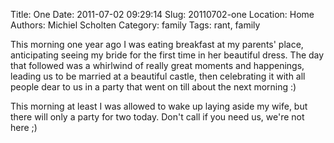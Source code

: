 Title: One
Date: 2011-07-02 09:29:14
Slug: 20110702-one
Location: Home
Authors: Michiel Scholten
Category: family
Tags: rant, family

<p>This morning one year ago I was eating breakfast at my parents' place, anticipating seeing my bride for the first time in her beautiful dress. The day that followed was a whirlwind of really great moments and happenings, leading us to be married at a beautiful castle, then celebrating it with all people dear to us in a party that went on till about the next morning :)</p>

<p>This morning at least I was allowed to wake up laying aside my wife, but there will only a party for two today. Don't call if you need us, we're not here ;)</p>
